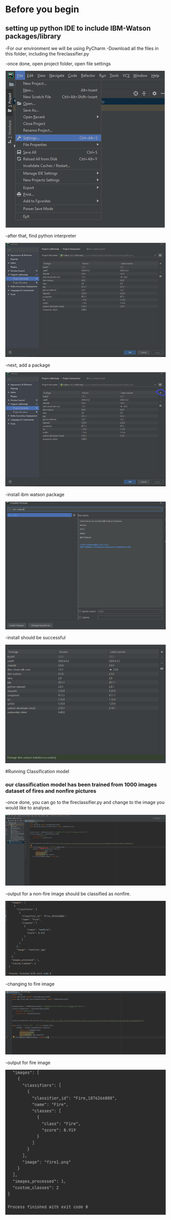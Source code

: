 # Before you begin
## setting up python IDE to include IBM-Watson packages/library
-For our environment we will be using PyCharm
-Download all the files in this folder, including the fireclassifier.py

-once done, open project folder, open file settings

![file settings](./fireclassfierMD/filesetting.PNG)

-after that, find python interpreter

![python interpreter](./fireclassfierMD/projectinterpreter.PNG)

-next, add a package

![python interpreter](./fireclassfierMD/projectinterpreteradd.png)

-install ibm watson package

![IBM package](./fireclassfierMD/watsonpackages.PNG)

-install should be successful

![successful](./fireclassfierMD/shouldsayinstallsuccessfuly.PNG)

#Running Classification model
### our classification model has been trained from 1000 images dataset of fires and nonfire pictures

-once done, you can go to the fireclassifier.py and change to the image you would like to analyse.

![analysing](./fireclassfierMD/inked.jpg)

-output for a non-fire image should be classified as nonfire.

![nonfire](./fireclassfierMD/output.PNG)

-changing to fire image

![analysingfire](./fireclassfierMD/classifyingFire.PNG)

-output for fire image

![fire output](./fireclassfierMD/fire1output.PNG)
